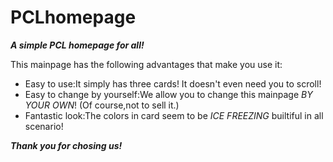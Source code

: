 # PCLhomepage
***A simple PCL homepage for all!***
    
This mainpage has the following advantages that make you use it:
* Easy to use:It simply has three cards!  It doesn't even need you to scroll!
* Easy to change by yourself:We allow you to change this mainpage _BY YOUR OWN_! (Of course,not to sell it.)
* Fantastic look:The colors in card seem to be _ICE FREEZING_ builtiful in all scenario!

***Thank you for chosing us!***
